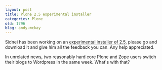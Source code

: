```yaml
---
layout: post
title: Plone 2.5 experimental installer
categories: Plone
old: 1796
blog: andy-mckay
---
```

Sidnei has been working on an <a href="http://awkly.org/">experimental installer of 2.5</a>, please go and download it and give him all the feedback you can. Any help appreciated.

In unrelated news, two reasonably hard core Plone and Zope users switch their blogs to Wordpress in the same week. What's with that?